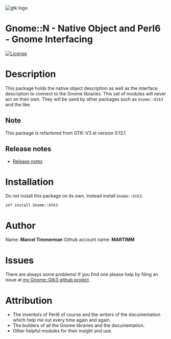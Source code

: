 ![gtk logo][logo]

# Gnome::N - Native Object and Perl6 - Gnome Interfacing

[![License](http://martimm.github.io/label/License-label.svg)](http://www.perlfoundation.org/artistic_license_2_0)

# Description

This package holds the native object description as well as the interface description to connect to the Gnome libraries. This set of modules will never act on their own. They will be used by other packages such as `Gnome::Gtk3` and the like.

## Note
This package is refactored from GTK::V3 at version 0.13.1

## Release notes
* [Release notes][changes]

# Installation
Do not install this package on its own. Instead install `Gnome::Gtk3`.

`zef install Gnome::Gtk3`


# Author

Name: **Marcel Timmerman**
Github account name: **MARTIMM**

# Issues

There are always some problems! If you find one please help by filing an issue at [my Gnome::Gtk3 github project][issues].

# Attribution

* The inventors of Perl6 of course and the writers of the documentation which help me out every time again and again.
* The builders of all the Gnome libraries and the documentation.
* Other helpful modules for their insight and use.

[//]: # (---- [refs] ----------------------------------------------------------)
[changes]: https://github.com/MARTIMM/perl6-gnome-native/blob/master/CHANGES.md
[logo]: https://github.com/MARTIMM/perl6-gnome-native/blob/master/doc/images/gtk-logo-100.png
[issues]: https://github.com/MARTIMM/perl6-gnome-gtk3/issues



[//]: # (https://nbviewer.jupyter.org/github/MARTIMM/gtk-v3/blob/master/doc/GObject.pdf)
[//]: # (Pod documentation rendered with)
[//]: # (pod-render.pl6 --pdf --g=MARTIMM/gtk-v3 lib)
